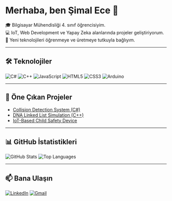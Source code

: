 # Merhaba, ben Şimal Ece 👋

🎓 Bilgisayar Mühendisliği 4. sınıf öğrencisiyim.  
💻 IoT, Web Development ve Yapay Zeka alanlarında projeler geliştiriyorum.  
🚀 Yeni teknolojileri öğrenmeye ve üretmeye tutkuyla bağlıyım.  

---

## 🛠 Teknolojiler
![C#](https://img.shields.io/badge/-C%23-239120?style=for-the-badge&logo=c-sharp&logoColor=white)
![C++](https://img.shields.io/badge/-C++-00599C?style=for-the-badge&logo=cplusplus&logoColor=white)
![JavaScript](https://img.shields.io/badge/-JavaScript-F7DF1E?style=for-the-badge&logo=javascript&logoColor=black)
![HTML5](https://img.shields.io/badge/-HTML5-E34F26?style=for-the-badge&logo=html5&logoColor=white)
![CSS3](https://img.shields.io/badge/-CSS3-1572B6?style=for-the-badge&logo=css3&logoColor=white)
![Arduino](https://img.shields.io/badge/-Arduino-00979D?style=for-the-badge&logo=arduino&logoColor=white)

---

## 📂 Öne Çıkan Projeler
- [Collision Detection System (C#)](https://github.com/kullaniciadi/collision-detection)
- [DNA Linked List Simulation (C++)](https://github.com/kullaniciadi/dna-linkedlist)
- [IoT-Based Child Safety Device](https://github.com/kullaniciadi/iot-proje)

---

## 📊 GitHub İstatistikleri
![GitHub Stats](https://github-readme-stats.vercel.app/api?username=simalecekazdal&show_icons=true&theme=radical)
![Top Languages](https://github-readme-stats.vercel.app/api/top-langs/?username=simalecekazdal&layout=compact&theme=radical)

---

## 📫 Bana Ulaşın
[![LinkedIn](https://img.shields.io/badge/LinkedIn-Şimal%20Ece%20Kazdal-blue?style=flat&logo=linkedin)](https://linkedin.com/in/simalecekzdl)
[![Gmail](https://img.shields.io/badge/-Gmail-red?style=flat&logo=gmail&logoColor=white)](mailto:simalecekazdal@gmail.com)
